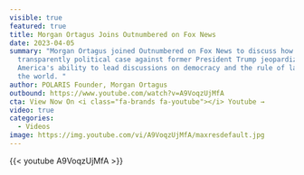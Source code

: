 ```yaml
---
visible: true
featured: true
title: Morgan Ortagus Joins Outnumbered on Fox News
date: 2023-04-05
summary: "Morgan Ortagus joined Outnumbered on Fox News to discuss how the
  transparently political case against former President Trump jeopardizes
  America's ability to lead discussions on democracy and the rule of law around
  the world. "
author: POLARIS Founder, Morgan Ortagus
outbound: https://www.youtube.com/watch?v=A9VoqzUjMfA
cta: View Now On <i class="fa-brands fa-youtube"></i> Youtube →
video: true
categories:
  - Videos
image: https://img.youtube.com/vi/A9VoqzUjMfA/maxresdefault.jpg
---
```


{{< youtube A9VoqzUjMfA >}}